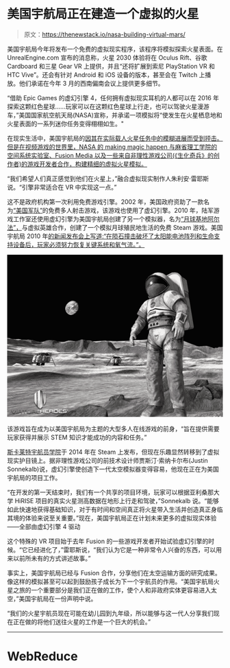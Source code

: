 # 美国宇航局正在建造一个虚拟的火星

> 原文：<https://thenewstack.io/nasa-building-virtual-mars/>

美国宇航局今年将发布一个免费的虚拟现实程序，该程序将模拟探索火星表面。在 UnrealEngine.com 宣布的消息称，火星 2030 体验将在 Oculus Rift、谷歌 Cardboard 和三星 Gear VR 上提供，并且“还将扩展到索尼 PlayStation VR 和 HTC Vive”。还会有针对 Android 和 iOS 设备的版本，甚至会在 Twitch 上播放。他们承诺在今年 3 月的西南偏南会议上提供更多细节。

“借助 Epic Games 的虚幻引擎 4，任何拥有虚拟现实耳机的人都可以在 2016 年探索这颗红色星球……玩家可以在这颗红色星球上行走，也可以驾驶火星漫游车，”美国国家航空航天局(NASA)宣称，并承诺一项模拟将“使发生在火星栖息地和火星表面的一系列迷你任务变得栩栩如生。"

在现实生活中，美国宇航局的[因其在实际载人火星任务中的模糊进展而受到抨击。但是在视频游戏的世界里，NASA 的 making magic happen 与麻省理工学院的空间系统实验室、Fusion Media 以及一些来自非理性游戏公司(《生化奇兵》的创作者)的游戏开发者合作，构建精细的虚拟火星模拟。](http://www.theverge.com/2016/2/3/10908408/congress-nasa-journey-to-mars-no-plan-or-money)

“我们希望人们真正感觉到他们在火星上，”融合虚拟现实制作人朱利安·雷耶斯说。“引擎非常适合在 VR 中实现这一点。”

这不是政府机构第一次利用免费游戏引擎。2002 年，美国政府资助了一款名为[“美国军队”](https://www.americasarmy.com/)的免费多人射击游戏，该游戏也使用了虚幻引擎。2010 年，陆军游戏工作室还使用虚幻引擎为美国宇航局创建了另一个模拟器，名为[“月球基地阿尔法”，](http://www.moonbasealphagame.com/)与虚拟英雄合作，创建了一个模拟月球殖民地生活的免费 Steam 游戏。美国宇航局 2010 年[的新闻发布会上写道:“在陨石撞击破坏了太阳能电池阵列和生命支持设备后，玩家必须努力恢复关键系统和氧气流。”。](http://www.nasa.gov/home/hqnews/2010/jul/10-148_Moonbase_Alpha.html)

[![NASA's official Moonbase Alpha wallpaper](img/bcf05a2f6733ca3fcc03d7288d0a2e11.png)](https://thenewstack.io/wp-content/uploads/2016/02/Moonbase-Alpha-mba_wallpaper_1_1024.jpg)

该游戏旨在成为以美国宇航局为主题的大型多人在线游戏的前身，“旨在提供需要玩家获得并展示 STEM 知识才能成功的内容和任务。”

[斯卡莱特宇航员学院](https://en.wikipedia.org/wiki/Starlite_%28video_game%29)于 2014 年在 Steam 上发布，但现在乐趣显然转移到了虚拟现实护目镜上。据非理性游戏公司的前技术设计师贾斯汀·索纳卡尔布(Justin Sonnekalb)说，虚幻引擎使创造下一代太空模拟器变得容易，他现在正在为美国宇航局的项目工作。

“在开发的第一天结束时，我们有一个共享的项目环境，玩家可以根据亚利桑那大学 HiRISE 项目的真实火星测高数据在地形上行走和驾驶，”Sonnekalb 说。“能够如此快速地获得基础知识，对于有时间和空间真正将火星带入生活并创造真正身临其境的体验来说至关重要。”现在，美国宇航局正在计划未来更多的虚拟现实体验——全部由虚幻引擎 4 驱动

这个特殊的 VR 项目始于去年 Fusion 的一些游戏开发者开始试验虚幻引擎的时候。“它已经进化了，”雷耶斯说，“我们认为它是一种非常令人兴奋的东西，可以用来以前所未有的方式讲述故事。”

事实上，美国宇航局已经与 Fusion 合作，分享他们在太空运输方面的研究成果。像这样的模拟甚至可以起到鼓励孩子成长为下一个宇航员的作用。“美国宇航局火星之旅的一个重要部分是我们正在做的工作，使个人和非政府实体更容易进入太空，”美国宇航局在一份声明中说。

“我们的火星宇航员现在可能在幼儿园到九年级，所以能够与这一代人分享我们现在正在做的将他们送往火星的工作是一个巨大的机会。”

* * *

# WebReduce

<svg xmlns:xlink="http://www.w3.org/1999/xlink" viewBox="0 0 68 31" version="1.1"><title>Group</title> <desc>Created with Sketch.</desc></svg>